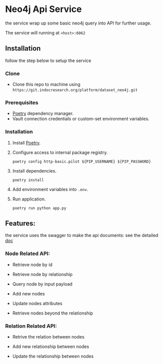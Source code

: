 <!--
 Copyright 2022 Indoc Research
 
 Licensed under the EUPL, Version 1.2 or – as soon they
 will be approved by the European Commission - subsequent
 versions of the EUPL (the "Licence");
 You may not use this work except in compliance with the
 Licence.
 You may obtain a copy of the Licence at:
 
 https://joinup.ec.europa.eu/collection/eupl/eupl-text-eupl-12
 
 Unless required by applicable law or agreed to in
 writing, software distributed under the Licence is
 distributed on an "AS IS" basis,
 WITHOUT WARRANTIES OR CONDITIONS OF ANY KIND, either
 express or implied.
 See the Licence for the specific language governing
 permissions and limitations under the Licence.
 
-->

# Neo4j Api Service

the service wrap up some basic neo4j query into API for further usage.

The service will running at `<host>:6062`

## Installation

follow the step below to setup the service

### Clone

- Clone this repo to machine using `https://git.indocresearch.org/platform/dataset_neo4j.git`

### Prerequisites

- [Poetry](https://python-poetry.org/) dependency manager.
- Vault connection credentials or custom-set environment variables.

### Installation

1. Install [Poetry](https://python-poetry.org/docs/#installation).
2. Configure access to internal package registry.

       poetry config http-basic.pilot ${PIP_USERNAME} ${PIP_PASSWORD}

3. Install dependencies.

       poetry install

4. Add environment variables into `.env`.
5. Run application.

       poetry run python app.py

## Features:

the service uses the swagger to make the api documents: see the detailed [doc](localhost:6062/v1/api-doc)

### Node Related API:

- Retrieve node by id

- Retrieve node by relationship

- Query node by input payload

- Add new nodes

- Update nodes attributes

- Retrieve nodes beyond the relationship

### Relation Related API:

- Retrive the relation between nodes

- Add new relationship between nodes

- Update the relationship between nodes



